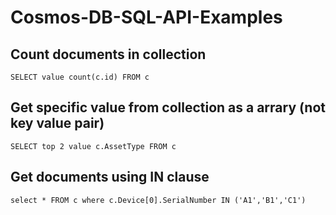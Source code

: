 # Cosmos-DB-SQL-API-Examples

## Count documents in collection

```
SELECT value count(c.id) FROM c
```

## Get specific value from collection as a arrary (not key value pair)

```
SELECT top 2 value c.AssetType FROM c
```
## Get documents using IN clause
```
select * FROM c where c.Device[0].SerialNumber IN ('A1','B1','C1')
```
